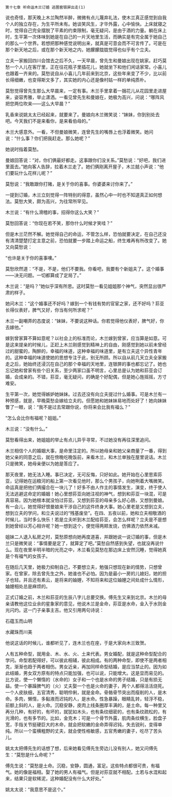     第十七章 听命运木兰订婚 逃圈套银屏出走(1) 

   说也奇怪，那天晚上木兰陶然半醉，微微有点儿蔑弃礼法，使木兰真正感觉到自我个人的独立存在，为生平所未有。她谈笑风生，才华外露，心中愉快。上床就寝之时，觉得自己完全摆脱了平素的约束限制，毫无疑问，是由于酒的力量。躺在床上时，生平第一次体味到她是在自己的一片天地里生活，而确实是有完全属于她自己的那么一个世界。若想把那种感觉说明出来，就真是可意会而不可言传了。可是在那个新天地之后，或在那个新天地之内，她朦朦胧胧觉得也似乎有个立夫。

   立夫一家搬回四川会馆去之后不久，一天早晨，曾先生和曼娘出现在姚家。赶巧莫愁一个人儿在客厅里，正在往花瓶子里插花儿，她就坐下和他们闲话家常。小喜儿也跟着一齐来的。莫愁说自从小喜儿几年前来到北京，这些年来变了不少，比以前长得细嫩，也变得斯文多了，其实她的内心还是像村姑一样的单纯质朴。

   莫愁觉得曾先生那么大早晨来，一定有事。木兰手里拿着一捆花儿从花园里走进屋来，姿容秀雅，举止潇洒。一看见曾先生和曼娘在，她极为高兴，问说：“哪阵风把您两位吹来——这么大早晨？”

   乳香来说姚太太已经起来，就要来了。曼娘向木兰微笑说：“妹妹，你到别处去吧。今天我们不是来看你，是来看伯母的。”

   木兰大感意外。一看，不但曼娘微笑，连曾先生的嘴唇上也浮着微笑。她问说：“什么事？你们把我赶走。那么她呢？”

   她说时指着莫愁。

   曼娘回答说：“对，你们俩最好都走。这事跟你们没关系。”莫愁说：“好吧，我们进里面去。”她向客人告辞，拉着木兰走了。她们俩刚离开屋子，木兰就小声说：“他们要玩什么花样儿呢？”

   莫愁说：“我敢跟你打赌，是关于你的喜事。你婆婆来讨你来了。”

   一提到订婚，木兰立刻觉得一阵特别的得意，虽然心中一时也不知道真正如何想法。莫愁大笑，颇为高兴，为往常所罕见。

   木兰说：“有什么滑稽的事，招得你这么大笑？”

   莫愁回答说：“你现在若不笑，那你什么时候才笑哇？”

   但是木兰茫然不解。她觉得自己的命运，不管怎么样，恐怕就要决定，在自己还没有清清楚楚打定主意之前，恐怕就要一步踏上命运之船，终生难再有所改变了。她又向莫愁说：

   “也许是关于你的喜事噢。”

   莫愁欣然道：“不是，不是，他们不要我。你看吧，我要有个新姐夫了。这个婚事——决无问题。一切都算成了定局了。”

   木兰说：“是吗？”她似乎深有所思。这时莫愁一看见姐姐那个神气，突然显出很严肃的样子。

   她问木兰：“这个婚事还不好吗？嫁到一个有钱有势的官宦之家，还不好吗？荪亚长得仪表好，脾气又好，你当有何所求呢？”

   木兰一副嘲弄的态度说：“妹妹，不要说这种话。你若觉得他仪表好，脾气好，你去嫁他。”

   嫁到曾家算不算如意呢？以社会上的标准而论，木兰嫁到曾家，应当算是如意。可是这来提亲的时候儿，正赶上木兰刚感觉到精神上的自由，刚感觉到她以前未曾经过的甜蜜的，陶醉的，幸福的味道，这种幸福的味道里，是有立夫这个异性青年的。这种幸福的味道使她的思想专注于此，别无所顾。所以自从前几天立夫全家搬走之后，她始终还浸沉在自己的那个幸福的天地里，连银屏的事也都忘记了。她也忘记她和曾家有些个旧关系，至少两家口虽不明言，心里总是认为她和荪亚会订婚，会成亲的。不错，荪亚，毫无疑问，的确是个好配偶，但是她心旌摇摇，方寸难安。

   生平第一次，她觉得嫉妒她妹妹。过去还没有向立夫提过什么婚事。可是木兰有一种预感，就是，早晚莫愁会嫁给立夫的。但愿她和她妹妹易地而处好了！她向妹妹瞥了一眼，说：“我不是过去常跟你说，你将来会比我有福么？”

   “怎么会比你有福呢？姐姐。”

   木兰说：“没有什么。”

   莫愁看得出来，她姐姐的举止有点儿异乎寻常，不过她没有再往深里追问。

   木兰相信个人的婚姻大事，是命里注定的。所以她母亲和她父亲商量了一番，得到她父亲的同意之后，就在傍晚吃晚饭前，来看木兰，和木兰单独在屋里说话。木兰只是微笑，她母亲便以为她是答应了。

   那天夜里，她无法入睡。事已决定，无可反悔，只好如此。她开始在心里思索荪亚，记得她在运粮河的船上第一次看见他时，那么个男孩子，向她咧着大嘴微笑。命运真是把他们俩撮合在一块儿了！好多不由人作主的事情发生，演变，终于使人无法逃避这命定的婚姻！她心里想荪亚向她注视的神气，想到和荪亚一块混，可是真容易。因为她根本就没怕过荪亚。又想到荪亚的母亲多么好心肠，又想到曼娘。有一会儿，她觉得好恨曼娘来干涉自己的这件终身大事。她心里老是又想到立夫，想到立夫的学问，和立夫说过的“残基废垒”。在四、五夜以前，她和立夫相敬酒的时候儿，当时多么快乐！若是立夫听到木兰配给荪亚，会怎么样呢？立夫是不是想到她曾经以芳心相许呢？她一想到这个，便觉得两颊发烧，仿佛酒力依然未减。

   姐妹二人退入私房之时，莫愁原想向她再度道喜，并跟她说一说订婚的事，但是木兰只是微笑说：“事情要是定了，就算定了吧。”莫愁自然感到失望，也就没再说什么。现在夜里半明半暗的光亮之中，木兰看见莫愁在那边床上安然沉睡，觉得她真是个有福气的女孩子。

   在随后几天里，她极力抑制自己，不要想立夫，勉强只想现在新的情势，只想曾家。在曾家，除去曾先生之外，她谁也不必怕。因为是最小一房的儿媳妇，她的担子也轻。并且还有素云，是将来的妯娌，不知将来和这位妯娌之间处成什么情形，妯娌相处总是麻烦的。

   正式订婚之前，木兰和荪亚的生辰八字儿总要交换。傅先生又来到北京。木兰的母亲请教他这位业余的星象家的意见，他说木兰是金命，荪亚是水命，金入于水则金光闪灼。这一门子亲事主吉。他又引用两句诗说：

   石蕴玉而山明

   水藏珠而川美

   他说这话的时候儿，谁都听见了，连木兰也在座，于是大家向木兰致贺。

   人有五种命型，就用金、木、水、火、土来代表。男女婚配，就是这种命型配合的学问。命型若配得好，可以彼此相辅，彼此相成。有的两种命型，即使不是两者相克，渐渐也趋于两者相伤。男女近亲，再加同样命型结婚，是应当禁止的。因为如此结婚，男女双方原有的特点只能加强，也可以说，只能增大。这是显而易见的。比方说，使一个懒惰的（水命的）女子和一个也是水命的男子结婚，只是有损无益。使一个暴躁脾气的（火）丈夫娶一个也是火命的妻子，两个人都得活活烧死。一个人皮肤细，五官清秀，聪明伶俐，就是金命。骨骼骨节突出而瘦削的人，是木命。多肉，懒惰，多黏液而迟钝的人，是水命。性急暴躁，眼睛乱转，轻浮不稳，前额上斜的人，是火命。沉稳安静，皮肉上线条圈厚丰满的，是土命。每一种里又再分几种，有好的，有坏的，就犹如木头，也有条纹细密的，也有条纹疏松的，有光滑的，也有多节的。比如，金克木；可是一个骨节外露，肌肉条纹横生，脸盘子宽，手指关节挺硬巨大的木命，就会把软嫩的金命弄得迟钝，失去锐利，变得单纯。所以一个蛮横粗野的丈夫，就会使性格敏感，五官秀嫩的妻子，吃尽了苦头儿。

   姚太太把傅先生的话想了想，后来她看见傅先生旁边儿没有别人，她又问傅先生：“莫愁是什么命呢？”

   傅先生说：“莫愁是土命。沉稳，安静，圆通，富足。这些特点都很可贵，有福气。她的像是福相。娶了她的男人有福气。但是对荪亚就不相配。土若与水混和起来，结果只是软稀泥，这种婚配没有什么大好处。”

   姚太太说：“我意思不是这个。”

